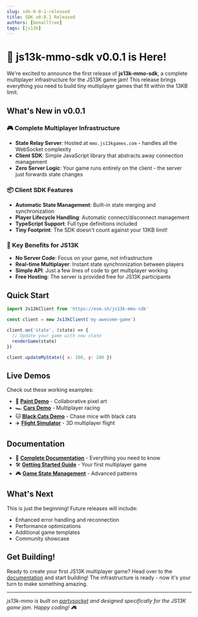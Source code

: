 ```yaml
---
slug: sdk-0-0-1-released
title: SDK v0.0.1 Released
authors: [benallfree]
tags: [js13k]
---
```


# 🚀 js13k-mmo-sdk v0.0.1 is Here!

We're excited to announce the first release of **js13k-mmo-sdk**, a complete multiplayer infrastructure for the JS13K game jam! This release brings everything you need to build tiny multiplayer games that fit within the 13KB limit.

## What's New in v0.0.1

### 🎮 Complete Multiplayer Infrastructure

- **State Relay Server**: Hosted at `mmo.js13kgames.com` - handles all the WebSocket complexity
- **Client SDK**: Simple JavaScript library that abstracts away connection management
- **Zero Server Logic**: Your game runs entirely on the client - the server just forwards state changes

### 📦 Client SDK Features

- **Automatic State Management**: Built-in state merging and synchronization
- **Player Lifecycle Handling**: Automatic connect/disconnect management
- **TypeScript Support**: Full type definitions included
- **Tiny Footprint**: The SDK doesn't count against your 13KB limit!

### 🎯 Key Benefits for JS13K

- **No Server Code**: Focus on your game, not infrastructure
- **Real-time Multiplayer**: Instant state synchronization between players
- **Simple API**: Just a few lines of code to get multiplayer working
- **Free Hosting**: The server is provided free for JS13K participants

## Quick Start

```javascript
import Js13kClient from 'https://esm.sh/js13k-mmo-sdk'

const client = new Js13kClient('my-awesome-game')

client.on('state', (state) => {
  // Update your game with new state
  renderGame(state)
})

client.updateMyState({ x: 100, y: 200 })
```

## Live Demos

Check out these working examples:

- 🎨 **[Paint Demo](/demos?game=paint)** - Collaborative pixel art
- 🏎️ **[Cars Demo](/demos?game=cars)** - Multiplayer racing
- 🐱 **[Black Cats Demo](/demos?game=black-cats)** - Chase mice with black cats
- ✈️ **[Flight Simulator](/demos?game=flight-simulator)** - 3D multiplayer flight

## Documentation

- 📖 **[Complete Documentation](/docs/intro)** - Everything you need to know
- 🛠️ **[Getting Started Guide](/docs/getting-started)** - Your first multiplayer game
- 🎮 **[Game State Management](/docs/game-state)** - Advanced patterns

## What's Next

This is just the beginning! Future releases will include:

- Enhanced error handling and reconnection
- Performance optimizations
- Additional game templates
- Community showcase

## Get Building!

Ready to create your first JS13K multiplayer game? Head over to the [documentation](https://mmo.js13kgames.com) and start building! The infrastructure is ready - now it's your turn to make something amazing.

---

_js13k-mmo is built on [partysocket](https://github.com/partykit/partysocket) and designed specifically for the JS13K game jam. Happy coding! 🎮_
